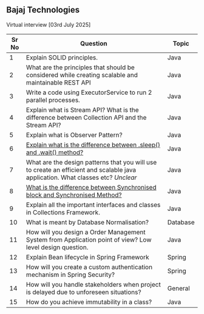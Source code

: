 ## Bajaj Technologies
Virtual interview [03rd July 2025]

| Sr No                       | Question                                                                                                                                             |Topic|
|-----------------------------|------------------------------------------------------------------------------------------------------------------------------------------------------|---------|
| 1 | Explain SOLID principles.                                                                                                                            | Java               |
| 2 | What are the principles that should be considered while creating scalable and maintainable REST API                                                  | Java |
|3 | Write a  code using ExecutorService to run 2 parallel processes.                                                                                     | Java|
|4 | Explain what is Stream API? What is the difference between Collection API and the Stream API?                                                        | Java |
|5| Explain what is Observer Pattern?                                                                                                                    | Java |
|6| [Explain what is the difference between .sleep() and .wait() method?](https://www.geeksforgeeks.org/java/difference-between-wait-and-sleep-in-java/) | Java |
| 7 | What are the design patterns that you will use to create an efficient and scalable java application. What classes etc?  _Unclear_                    | Java|
| 8 | [What is the difference between Synchronised block and Synchronised Method?](https://www.geeksforgeeks.org/java/method-block-synchronization-java/)                                                                       | Java |
| 9 | Explain all the important interfaces and classes in Collections Framework.                                                                           | Java |
| 10 | What is meant by Database Normalisation?                                                                                                             | Database|
| 11 | How will you design a Order Management System from Application point of view? Low level design question.                                             | Java |
| 12 | Explain Bean lifecycle in Spring Framework                                                                                                           | Spring |
| 13 | How will you create a custom authentication mechanism in Spring Security?                                                                            | Spring |
| 14 | How will you handle stakeholders when project is delayed due to unforeseen situations?                                                               | General | 
| 15 | How do you achieve immutability in a class?                                                                                                          | Java |
